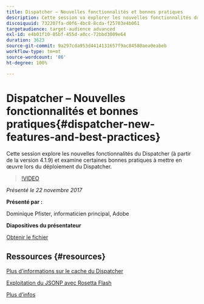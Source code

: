 ```yaml
---
title: Dispatcher – Nouvelles fonctionnalités et bonnes pratiques
description: Cette session va explorer les nouvelles fonctionnalités du Dispatcher (à partir de la version 4.1.9) et examine certaines bonnes pratiques à mettre en œuvre lors du déploiement du Dispatcher.
discoiquuid: 732207fa-d0f6-4bc8-8cda-f25703e4b061
targetaudience: target-audience advanced
exl-id: e4b01f10-05bf-455d-a0cc-72bbd3009e64
duration: 3623
source-git-commit: 9a297cda953d4414131657f9ac84580aea0eabeb
workflow-type: tm+mt
source-wordcount: '86'
ht-degree: 100%

---
```


# Dispatcher – Nouvelles fonctionnalités et bonnes pratiques{#dispatcher-new-features-and-best-practices}

Cette session explore les nouvelles fonctionnalités du Dispatcher (à partir de la version 4.1.9) et examine certaines bonnes pratiques à mettre en œuvre lors du déploiement du Dispatcher.

>[!VIDEO](https://video.tv.adobe.com/v/20842/?quality=9)

*Présenté le 22 novembre 2017*

**Présenté par :**

Dominique Pfister, informaticien principal, Adobe

**Diapositives du présentateur**

[Obtenir le fichier](assets/dispatcher-aemgemsnov2017.pdf)

## Ressources {#resources}

[Plus d’informations sur le cache du Dispatcher](https://github.com/cqsupport/webinar-dispatchercache)

[Exploitation du JSONP avec Rosetta Flash](https://miki.it/blog/2014/7/8/abusing-jsonp-with-rosetta-flash/)

[Plus d’infos](https://adobe-consulting-services.github.io/acs-aem-commons/features/dispatcher-ttl/index.html)

<!--
[Get back to the Overview](https://helpx.adobe.com/experience-manager/kt/eseminars/gems/aem-index.html)
-->

